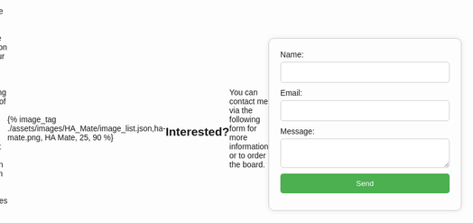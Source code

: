 ```yaml
---
layout: default
title: Home Automation Mate landing page
---
```


# Home Automation Mate
This is the landing page for the Home Automation Mate; your friend when it comes to automating a variety of things in your house. Quickly check out the projects in the bar on the left to see the possibilities or be creative, and think of your own!

{% image_tag ./assets/images/HA_Mate/image_list.json,ha-mate.png, HA Mate, 25, 90 %}

## Interested?
You can contact me via the following form for more information or to order the board.
<html lang="en">
<head>
    <meta charset="UTF-8">
    <meta name="viewport" content="width=device-width, initial-scale=1.0">
    <title>Contact Form</title>
    <style>
        body {
            display: flex;
            justify-content: center;
            align-items: center;
            height: 100vh;
            margin: 0;
            font-family: Arial, sans-serif;
        }
        .container {
            display: flex;
            justify-content: center;
            width: 100%;
        }
        #contact-form {
            display: flex;
            flex-direction: column;
            width: 300px;
            padding: 20px;
            border: 1px solid #ccc;
            border-radius: 10px;
            box-shadow: 0 0 10px rgba(0, 0, 0, 0.1);
        }
        label {
            margin-bottom: 5px;
        }
        input, textarea {
            margin-bottom: 10px;
            padding: 10px;
            border: 1px solid #ccc;
            border-radius: 5px;
        }
        input[type="submit"] {
            background-color: #4CAF50;
            color: white;
            border: none;
            cursor: pointer;
        }
        input[type="submit"]:hover {
            background-color: #45a049;
        }
    </style>
    <script type="text/javascript" src="https://cdn.jsdelivr.net/npm/@emailjs/browser@4/dist/email.min.js"></script>
    <script type="text/javascript">
        (function() {
            emailjs.init("YOUR_PUBLIC_KEY");
        })();
    </script>
</head>
<body>
    <div class="container">
        <form id="contact-form">
            <label for="name">Name:</label>
            <input type="text" id="name" name="user_name" required>
            <label for="email">Email:</label>
            <input type="email" id="email" name="user_email" required>
            <label for="message">Message:</label>
            <textarea id="message" name="message" required></textarea>
            <input type="submit" value="Send">
        </form>
    </div>

    <script type="text/javascript">
        window.onload = function() {
            document.getElementById('contact-form').addEventListener('submit', function(event) {
                event.preventDefault();
                emailjs.sendForm('YOUR_SERVICE_ID', 'YOUR_TEMPLATE_ID', this)
                    .then(function() {
                        alert('SUCCESS!');
                    }, function(error) {
                        alert('FAILED...', error);
                    });
            });
        }
    </script>
</body>
</html>



